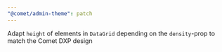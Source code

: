 ```yaml
---
"@comet/admin-theme": patch
---
```


Adapt `height` of elements in `DataGrid` depending on the `density`-prop to match the Comet DXP design
